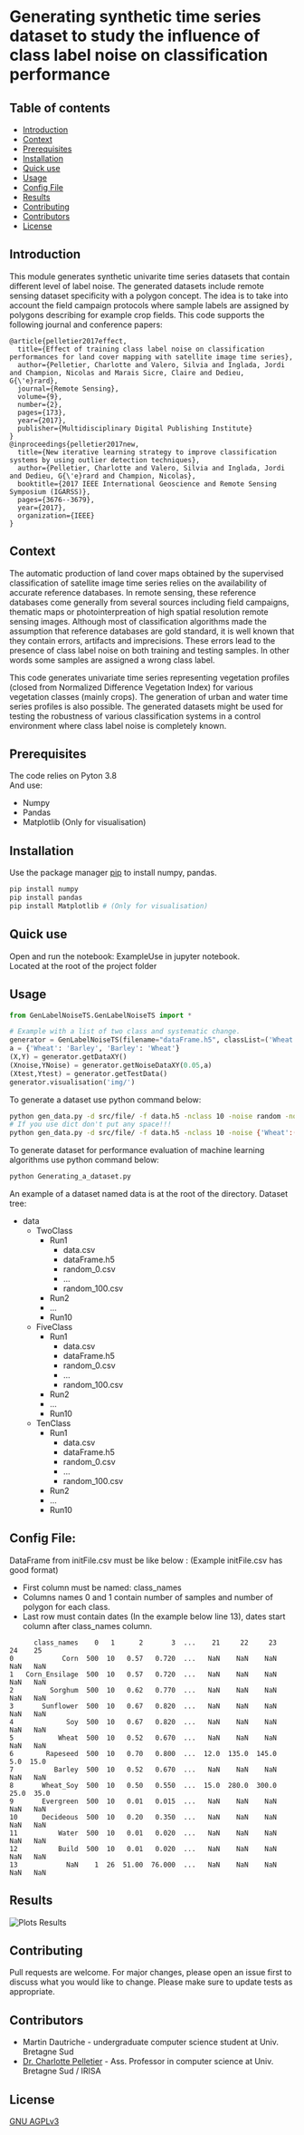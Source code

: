# Generating synthetic time series dataset to study the influence of class label noise on classification performance

## Table of contents
* [Introduction](#Introduction)
* [Context](#Context)
* [Prerequisites](#Prerequisites)
* [Installation](#Installation)
* [Quick use](#Quick-use)
* [Usage](#Usage)
* [Config File](#Config-File:)
* [Results](#Results)
* [Contributing](#Contributing)
* [Contributors](#Contributors)
* [License](#License)

## Introduction

This module generates synthetic univarite time series datasets that contain different level of label noise. The generated datasets include remote sensing dataset specificity with a polygon concept. The idea is to take into account the field campaign protocols where sample labels are assigned by polygons describing for example crop fields.
This code supports the following journal and conference papers:
```
@article{pelletier2017effect,
  title={Effect of training class label noise on classification performances for land cover mapping with satellite image time series},
  author={Pelletier, Charlotte and Valero, Silvia and Inglada, Jordi and Champion, Nicolas and Marais Sicre, Claire and Dedieu, G{\'e}rard},
  journal={Remote Sensing},
  volume={9},
  number={2},
  pages={173},
  year={2017},
  publisher={Multidisciplinary Digital Publishing Institute}
}
@inproceedings{pelletier2017new,
  title={New iterative learning strategy to improve classification systems by using outlier detection techniques},
  author={Pelletier, Charlotte and Valero, Silvia and Inglada, Jordi and Dedieu, G{\'e}rard and Champion, Nicolas},
  booktitle={2017 IEEE International Geoscience and Remote Sensing Symposium (IGARSS)},
  pages={3676--3679},
  year={2017},
  organization={IEEE}
}
```

## Context

The automatic production of land cover maps obtained by the supervised classification of satellite image time series relies on the availability of accurate reference databases. In remote sensing, these reference databases come generally from several sources including field campaigns, thematic maps or photointerpreation of high spatial resolution remote sensing images. Although most of classification algorithms made the assumption that reference databases are gold standard, it is well known that they contain errors, artifacts and imprecisions. These errors lead to the presence of class label noise on both training and testing samples. In other words some samples are assigned a wrong class label.

This code generates univariate time series representing vegetation profiles (closed from Normalized Difference Vegetation Index) for various vegetation classes (mainly crops). The generation of urban and water time series profiles is also possible.
The generated datasets might be used for testing the robustness of various classification systems in a control environment where class label noise is completely known. 


## Prerequisites

The code relies on Pyton 3.8\
And use:
- Numpy
- Pandas
- Matplotlib (Only for visualisation)

## Installation

Use the package manager [pip](https://pip.pypa.io/en/stable/) to install numpy, pandas.

```bash
pip install numpy
pip install pandas
pip install Matplotlib # (Only for visualisation)
```

## Quick use

Open and run the notebook: ExampleUse in jupyter notebook.\
Located at the root of the project folder

## Usage

```python
from GenLabelNoiseTS.GenLabelNoiseTS import *

# Example with a list of two class and systematic change.
generator = GenLabelNoiseTS(filename="dataFrame.h5", classList=('Wheat','Barley'), csv=True, verbose=True, rep="file/")
a = {'Wheat': 'Barley', 'Barley': 'Wheat'}
(X,Y) = generator.getDataXY()
(Xnoise,YNoise) = generator.getNoiseDataXY(0.05,a)
(Xtest,Ytest) = generator.getTestData()
generator.visualisation('img/')
```
To generate a dataset use python command below:
```bash
python gen_data.py -d src/file/ -f data.h5 -nclass 10 -noise random -noise.level [0.05,0.1,0.15,0.2,0.25,0.3] -save_csv -v -vis
# If you use dict don't put any space!!!
python gen_data.py -d src/file/ -f data.h5 -nclass 10 -noise {'Wheat':('Barley','Soy'),'Barley':'Soy'} -noise.level [0.05,0.1,0.15,0.2,0.25,0.3] -save_csv -v -vis
```

To generate dataset for performance evaluation of machine learning algorithms use python command below:
```bash
python Generating_a_dataset.py
```
An example of a dataset named data is at the root of the directory.
Dataset tree:
- data
  - TwoClass
    - Run1
      - data.csv
      - dataFrame.h5
      - random_0.csv
      - ...
      - random_100.csv
    - Run2
    - ...
    - Run10
  - FiveClass
    - Run1
      - data.csv
      - dataFrame.h5
      - random_0.csv
      - ...
      - random_100.csv
    - Run2
    - ...
    - Run10
  - TenClass
    - Run1
      - data.csv
      - dataFrame.h5
      - random_0.csv
      - ...
      - random_100.csv
    - Run2
    - ...
    - Run10
    
## Config File:

DataFrame from initFile.csv must be like below :
(Example initFile.csv has good format)
- First column must be named: class_names
- Columns names 0 and 1 contain number of samples and number of polygon for each class.
- Last row must contain dates (In the example below line 13), dates start column after class_names column.
```
      class_names    0   1      2       3  ...    21     22     23    24    25
0            Corn  500  10   0.57   0.720  ...   NaN    NaN    NaN   NaN   NaN
1   Corn_Ensilage  500  10   0.57   0.720  ...   NaN    NaN    NaN   NaN   NaN
2         Sorghum  500  10   0.62   0.770  ...   NaN    NaN    NaN   NaN   NaN
3       Sunflower  500  10   0.67   0.820  ...   NaN    NaN    NaN   NaN   NaN
4             Soy  500  10   0.67   0.820  ...   NaN    NaN    NaN   NaN   NaN
5           Wheat  500  10   0.52   0.670  ...   NaN    NaN    NaN   NaN   NaN
6        Rapeseed  500  10   0.70   0.800  ...  12.0  135.0  145.0   5.0  15.0
7          Barley  500  10   0.52   0.670  ...   NaN    NaN    NaN   NaN   NaN
8       Wheat_Soy  500  10   0.50   0.550  ...  15.0  280.0  300.0  25.0  35.0
9       Evergreen  500  10   0.01   0.015  ...   NaN    NaN    NaN   NaN   NaN
10      Decideous  500  10   0.20   0.350  ...   NaN    NaN    NaN   NaN   NaN
11          Water  500  10   0.01   0.020  ...   NaN    NaN    NaN   NaN   NaN
12          Build  500  10   0.01   0.020  ...   NaN    NaN    NaN   NaN   NaN
13            NaN    1  26  51.00  76.000  ...   NaN    NaN    NaN   NaN   NaN
```

## Results

![Plots Results](/img/plotsResults.png)


## Contributing
Pull requests are welcome. For major changes, please open an issue first to discuss what you would like to change.
Please make sure to update tests as appropriate.

## Contributors
 - Martin Dautriche - undergraduate computer science student at Univ. Bretagne Sud
 - [Dr. Charlotte Pelletier](https://sites.google.com/site/charpelletier) - Ass. Professor in computer science at Univ. Bretagne Sud / IRISA
 
## License
[GNU AGPLv3](https://choosealicense.com/licenses/agpl-3.0/)

